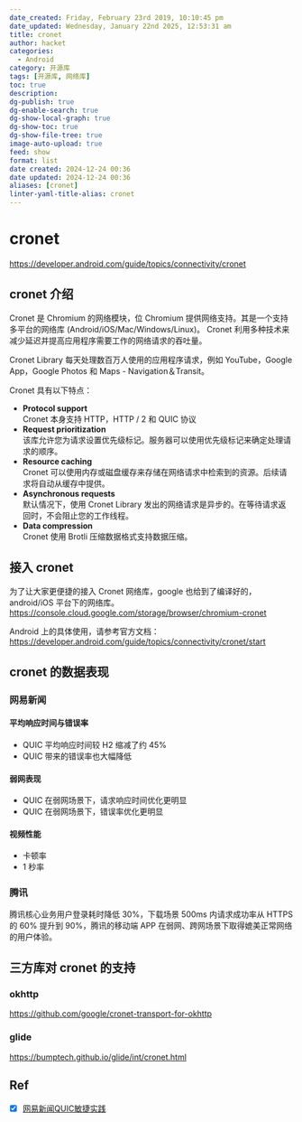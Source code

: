 ```yaml
---
date_created: Friday, February 23rd 2019, 10:10:45 pm
date_updated: Wednesday, January 22nd 2025, 12:53:31 am
title: cronet
author: hacket
categories:
  - Android
category: 开源库
tags: [开源库, 网络库]
toc: true
description: 
dg-publish: true
dg-enable-search: true
dg-show-local-graph: true
dg-show-toc: true
dg-show-file-tree: true
image-auto-upload: true
feed: show
format: list
date created: 2024-12-24 00:36
date updated: 2024-12-24 00:36
aliases: [cronet]
linter-yaml-title-alias: cronet
---
```


# cronet

<https://developer.android.com/guide/topics/connectivity/cronet>

## cronet 介绍

Cronet 是 Chromium 的网络模块，位 Chromium 提供网络支持。其是一个支持多平台的网络库 (Android/iOS/Mac/Windows/Linux)。 Cronet 利用多种技术来减少延迟并提高应用程序需要工作的网络请求的吞吐量。

Cronet Library 每天处理数百万人使用的应用程序请求，例如 YouTube，Google App，Google Photos 和 Maps - Navigation＆Transit。

Cronet 具有以下特点：

- **Protocol support**<br />Cronet 本身支持 HTTP，HTTP / 2 和 QUIC 协议
- **Request prioritization**<br />该库允许您为请求设置优先级标记。服务器可以使用优先级标记来确定处理请求的顺序。
- **Resource caching**<br />Cronet 可以使用内存或磁盘缓存来存储在网络请求中检索到的资源。后续请求将自动从缓存中提供。
- **Asynchronous requests**<br />默认情况下，使用 Cronet Library 发出的网络请求是异步的。在等待请求返回时，不会阻止您的工作线程。
- **Data compression**<br />Cronet 使用 Brotli 压缩数据格式支持数据压缩。

## 接入 cronet

为了让大家更便捷的接入 Cronet 网络库，google 也给到了编译好的，android/iOS 平台下的网络库。<https://console.cloud.google.com/storage/browser/chromium-cronet>

Android 上的具体使用，请参考官方文档：<https://developer.android.com/guide/topics/connectivity/cronet/start>

## cronet 的数据表现

### 网易新闻

#### 平均响应时间与错误率

- QUIC 平均响应时间较 H2 缩减了约 45%
- QUIC 带来的错误率也大幅降低

#### 弱网表现

- QUIC 在弱网场景下，请求响应时间优化更明显
- QUIC 在弱网场景下，错误率优化更明显

#### 视频性能

- 卡顿率
- 1 秒率

### 腾讯

腾讯核心业务用户登录耗时降低 30%，下载场景 500ms 内请求成功率从 HTTPS 的 60% 提升到 90%，腾讯的移动端 APP 在弱网、跨网场景下取得媲美正常网络的用户体验。

## 三方库对 cronet 的支持

### okhttp

<https://github.com/google/cronet-transport-for-okhttp>

### glide

<https://bumptech.github.io/glide/int/cronet.html>

## Ref

- [x] [网易新闻QUIC敏捷实践](https://mp.weixin.qq.com/s/MUCSsgLbn3XBz7jgmdWk6Q)
